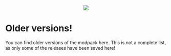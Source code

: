 <p align="center">
  <img src="https://vgy.me/wDa5Zp.png">
</p>

# Older versions!

You can find older versions of the modpack here. This is not a complete list, as only some of the releases have been saved here!
